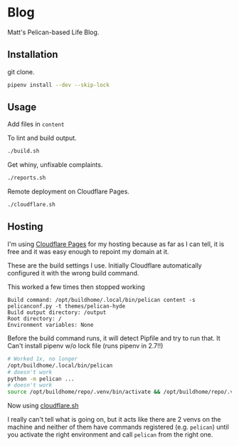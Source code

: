 # Blog

Matt's Pelican-based Life Blog.

## Installation

git clone.

```bash
pipenv install --dev --skip-lock
```

## Usage

Add files in `content`

To lint and build output.

```bash
./build.sh
```

Get whiny, unfixable complaints.

```bash
./reports.sh
```

Remote deployment on Cloudflare Pages.

```bash
./cloudflare.sh
```

## Hosting

I'm using [Cloudflare Pages](https://pages.cloudflare.com/) for my hosting because as
far as I can tell, it is free and it was easy enough to repoint my domain at it.

These are the build settings I use. Initially Cloudflare automatically configured it
with the wrong build command.

This worked a few times then stopped working

```text
Build command: /opt/buildhome/.local/bin/pelican content -s pelicanconf.py -t themes/pelican-hyde
Build output directory: /output
Root directory: /
Environment variables: None
```

Before the build command runs, it will detect Pipfile and try to run that.  It Can't install pipenv w/o lock file (runs pipenv in 2.7!!)

```bash
# Worked 1x, no longer
/opt/buildhome/.local/bin/pelican
# doesn't work
python -m pelican ...
# doesn't work
source /opt/buildhome/repo/.venv/bin/activate && /opt/buildhome/repo/.venv/bin/pelican content -s pelicanconf.py -t themes/pelican-hyde
```

Now using [cloudflare.sh](cloudflare.sh)

I really can't tell what is going on, but it acts like there are 2 venvs on the machine and neither of them have commands registered (e.g. `pelican`) until you activate the right environment and call `pelican` from the right one.
